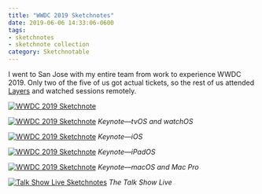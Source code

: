 ```yaml
---
title: "WWDC 2019 Sketchnotes"
date: 2019-06-06 14:33:06-0600
tags:
- sketchnotes
- sketchnote collection
category: Sketchnotable
---
```


I went to San Jose with my entire team from work to experience WWDC 2019. Only two of the five of us got actual tickets, so the rest of us attended [Layers](/2019/06/05/layers-sketchnotes.html) and watched sessions remotely.

[![WWDC 2019 Sketchnote](https://media.bennorris.org/images/sketchnotable/uploads/2019/0520ae6adf.png)](https://media.bennorris.org/images/sketchnotable/uploads/2019/0520ae6adf.png)

[![WWDC 2019 Sketchnote](https://media.bennorris.org/images/sketchnotable/uploads/2019/69fa4355d7.jpg)](https://media.bennorris.org/images/sketchnotable/uploads/2019/69fa4355d7.jpg)
_Keynote—tvOS and watchOS_

[![WWDC 2019 Sketchnote](https://media.bennorris.org/images/sketchnotable/uploads/2019/778b089f01.jpg)](https://media.bennorris.org/images/sketchnotable/uploads/2019/778b089f01.jpg)
_Keynote—iOS_

[![WWDC 2019 Sketchnote](https://media.bennorris.org/images/sketchnotable/uploads/2019/8b3b6c74b2.jpg)](https://media.bennorris.org/images/sketchnotable/uploads/2019/8b3b6c74b2.jpg)
_Keynote—iPadOS_

[![WWDC 2019 Sketchnote](https://media.bennorris.org/images/sketchnotable/uploads/2019/e38dca811f.jpg)](https://media.bennorris.org/images/sketchnotable/uploads/2019/e38dca811f.jpg)
_Keynote—macOS and Mac Pro_

[![Talk Show Live Sketchnotes](https://media.bennorris.org/images/sketchnotable/uploads/2019/03b76cd305.jpg)](https://media.bennorris.org/images/sketchnotable/uploads/2019/03b76cd305.jpg)
_The Talk Show Live_